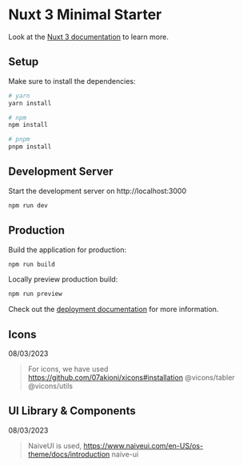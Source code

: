 # Nuxt 3 Minimal Starter

Look at the [Nuxt 3 documentation](https://nuxt.com/docs/getting-started/introduction) to learn more.

## Setup

Make sure to install the dependencies:

```bash
# yarn
yarn install

# npm
npm install

# pnpm
pnpm install
```

## Development Server

Start the development server on http://localhost:3000

```bash
npm run dev
```

## Production

Build the application for production:

```bash
npm run build
```

Locally preview production build:

```bash
npm run preview
```

Check out the [deployment documentation](https://nuxt.com/docs/getting-started/deployment) for more information.

## Icons
08/03/2023
>For icons, we have used https://github.com/07akioni/xicons#installation
>@vicons/tabler
>@vicons/utils

## UI Library & Components
08/03/2023
>NaiveUI is used, https://www.naiveui.com/en-US/os-theme/docs/introduction
>naive-ui

